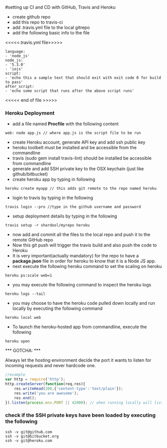 #setting up CI and CD with GitHub, Travis and Heroku
- create github repo
- add this repo to travis-ci
- add .travis.yml file to the local gitrepo
- add the following basic info to the file

<<<<<.travis.yml file>>>>>
```
language:
- 'node_js'
node_js:
- '5.3.0'
- 'iojs'
script:
- 'echo this a sample text that should exit with exit code 0 for build to pass'
after_script:
- 'echo some script that runs after the above script runs'
```
<<<<< end of file >>>>>

### Heroku Deployment
- add a file named **Procfile** with the following content
```
web: node app.js // where app.js is the script file to be run
```

- create Heroku account, generate API key and add ssh public key
- heroku toolbelt must be installed and be accessible from the commandline
- travis (sudo gem install travis-lint) should be installed be accessible from commandline 
- generate and add SSH private key to the OSX keychain (just like github/bitbucket)
- create heroku app by typing in following
```
heroku create myapp // this adds git remote to the repo named heroku
```
- login to travis by typing in the following
```
travis login --pro //type in the github username and password
```
- setup deployment details by typing in the following
```
travis setup -r shardool/myrepo heroku
```
- now add and commit all the files to the local repo and push it to the remote GitHub repo
- Now this git push will trigger the travis build and also push the code to Heroku
- It is very important(actually mandatory) for the repo to have a **package.json** file in order for heroku to know that it is a Node JS app.
- next execute the following heroku command to set the scaling on heroku
```
heroku ps:scale web=1
```
- you may execute the following command to inspect the heroku logs

```
heroku logs --tail
```
- you may choose to have the heroku code pulled down locally and run locally by executing the following command

```
heroku local web
```
- To launch the heroku-hosted app from commandline, execute the following
```
heroku open
```
*** GOTCHA: ***

Always let the hosting environment decide the port it wants to listen for incoming requests and never hardcode one.
``` JavaScript 
//example
var http = require('http');
http.createServer(function(req,res){
    res.writeHead(200,{'content-type':'text/plain'});
    res.write('you are awesome');
    res.end();
}).listen(process.env.PORT || 42000); // when running locally will listen on 42000
```
### check if the SSH private keys have been loaded by executing the following
```
ssh -v git@github.com
ssh -v git@bitbucket.org
ssh -v git@heroku.com